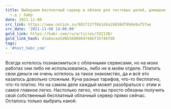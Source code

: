 ```yaml
---
title: Выбираем бесплатный сервер в облаке для тестовых целей, домашних проектов и
  т.д / Хабр
date: 2021-11-08
src_link: https://www.notion.so/981f227f6b1d4a19838df99de9a75fae
src_date: '2021-11-08 14:06:00'
gold_link: https://habr.com/ru/articles/332130/
gold_link_hash: 43a8acea5d0b5698969746bf35f46fd8
tags:
- '#host_habr_com'
---
```


Всегда хотелось познакомиться с облачными сервисами, но на моих работах они либо не использовались, либо не в моём отделе. Платить свои деньги не очень хотелось за такое знакомство, да и всё это казалось довольно сложным. Куча разных тарифов, что-то бесплатно, что-то платно. Но на самом деле каждый может разобраться с этим и самое главное легко. Настолько легко, что вы просто обязаны получить свой собственный бесплатный облачный сервер прямо сейчас. Осталось только выбрать какой.